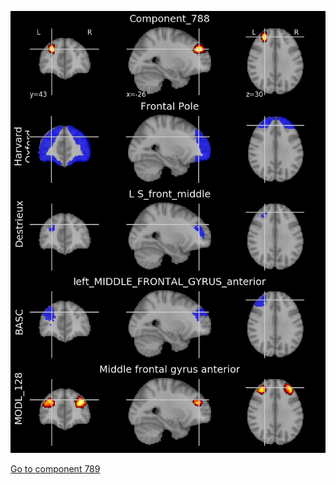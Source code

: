 


![788](preliminary/788.jpg "Component 788")

[Go to component 789](https://parietal-inria.github.io/MODL_atlas/1024/789 "Component 789")